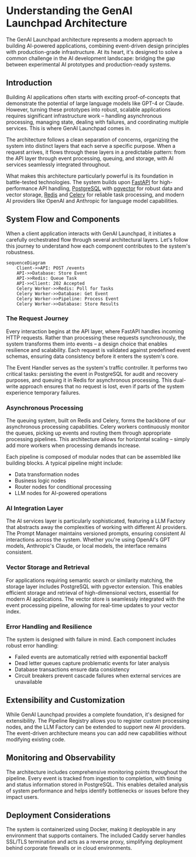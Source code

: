 # Understanding the GenAI Launchpad Architecture

The GenAI Launchpad architecture represents a modern approach to building AI-powered applications, combining event-driven design principles with production-grade infrastructure. At its heart, it's designed to solve a common challenge in the AI development landscape: bridging the gap between experimental AI prototypes and production-ready systems.
## Introduction

Building AI applications often starts with exciting proof-of-concepts that demonstrate the potential of large language models like GPT-4 or Claude. However, turning these prototypes into robust, scalable applications requires significant infrastructure work – handling asynchronous processing, managing state, dealing with failures, and coordinating multiple services. This is where GenAI Launchpad comes in.

The architecture follows a clean separation of concerns, organizing the system into distinct layers that each serve a specific purpose. When a request arrives, it flows through these layers in a predictable pattern: from the API layer through event processing, queuing, and storage, with AI services seamlessly integrated throughout.

What makes this architecture particularly powerful is its foundation in battle-tested technologies. The system builds upon [FastAPI](https://fastapi.tiangolo.com/) for high-performance API handling, [PostgreSQL](https://www.postgresql.org/) with [pgvector](https://github.com/pgvector/pgvector) for robust data and vector storage, [Redis](https://redis.io/) and [Celery](https://docs.celeryq.dev/) for reliable task processing, and modern AI providers like OpenAI and Anthropic for language model capabilities.

## System Flow and Components

When a client application interacts with GenAI Launchpad, it initiates a carefully orchestrated flow through several architectural layers. Let's follow this journey to understand how each component contributes to the system's robustness.

```mermaid
sequenceDiagram
    Client->>API: POST /events
    API->>Database: Store Event
    API->>Redis: Queue Task
    API->>Client: 202 Accepted
    Celery Worker->>Redis: Poll for Tasks
    Celery Worker->>Database: Get Event
    Celery Worker->>Pipeline: Process Event
    Celery Worker->>Database: Store Results
```

### The Request Journey

Every interaction begins at the API layer, where FastAPI handles incoming HTTP requests. Rather than processing these requests synchronously, the system transforms them into events – a design choice that enables resilience and scalability. Each request is validated against predefined event schemas, ensuring data consistency before it enters the system's core.

The Event Handler serves as the system's traffic controller. It performs two critical tasks: persisting the event in PostgreSQL for audit and recovery purposes, and queuing it in Redis for asynchronous processing. This dual-write approach ensures that no request is lost, even if parts of the system experience temporary failures.

### Asynchronous Processing

The queuing system, built on Redis and Celery, forms the backbone of our asynchronous processing capabilities. Celery workers continuously monitor the queues, picking up events and routing them through appropriate processing pipelines. This architecture allows for horizontal scaling – simply add more workers when processing demands increase.

Each pipeline is composed of modular nodes that can be assembled like building blocks. A typical pipeline might include:

- Data transformation nodes
- Business logic nodes
- Router nodes for conditional processing
- LLM nodes for AI-powered operations

### AI Integration Layer

The AI services layer is particularly sophisticated, featuring a LLM Factory that abstracts away the complexities of working with different AI providers. The Prompt Manager maintains versioned prompts, ensuring consistent AI interactions across the system. Whether you're using OpenAI's GPT models, Anthropic's Claude, or local models, the interface remains consistent.

### Vector Storage and Retrieval

For applications requiring semantic search or similarity matching, the storage layer includes PostgreSQL with pgvector extension. This enables efficient storage and retrieval of high-dimensional vectors, essential for modern AI applications. The vector store is seamlessly integrated with the event processing pipeline, allowing for real-time updates to your vector index.

### Error Handling and Resilience

The system is designed with failure in mind. Each component includes robust error handling:

- Failed events are automatically retried with exponential backoff
- Dead letter queues capture problematic events for later analysis
- Database transactions ensure data consistency
- Circuit breakers prevent cascade failures when external services are unavailable

## Extensibility and Customization

While GenAI Launchpad provides a complete foundation, it's designed for extensibility. The Pipeline Registry allows you to register custom processing nodes, and the LLM Factory can be extended to support new AI providers. The event-driven architecture means you can add new capabilities without modifying existing code.

## Monitoring and Observability

The architecture includes comprehensive monitoring points throughout the pipeline. Every event is tracked from ingestion to completion, with timing and status information stored in PostgreSQL. This enables detailed analysis of system performance and helps identify bottlenecks or issues before they impact users.

## Deployment Considerations

The system is containerized using Docker, making it deployable in any environment that supports containers. The included Caddy server handles SSL/TLS termination and acts as a reverse proxy, simplifying deployment behind corporate firewalls or in cloud environments.